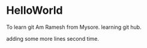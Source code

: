 # HelloWorld
To learn git
Am Ramesh from Mysore. learning git hub.


adding some more lines second time.
